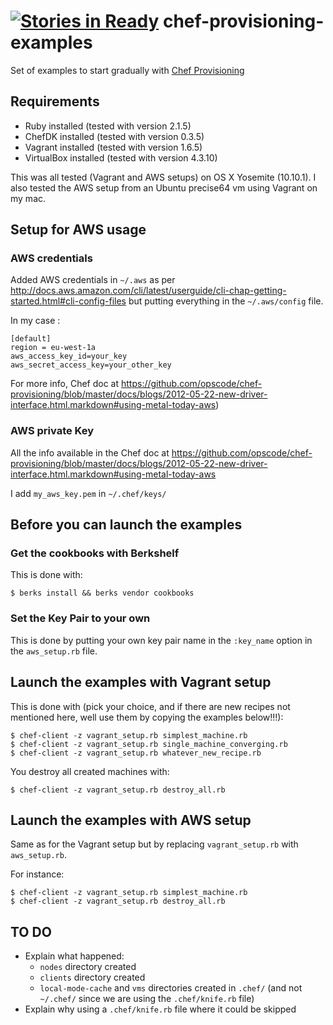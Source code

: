 [![Stories in Ready](https://badge.waffle.io/esciara/chef-provisioning-examples.png?label=ready&title=Ready)](https://waffle.io/esciara/chef-provisioning-examples)
chef-provisioning-examples
==========================

Set of examples to start gradually with [Chef Provisioning](https://github.com/opscode/chef-provisioning)

## Requirements

* Ruby installed (tested with version 2.1.5)
* ChefDK installed (tested with version 0.3.5)
* Vagrant installed (tested with version 1.6.5)
* VirtualBox installed (tested with version 4.3.10)

This was all tested (Vagrant and AWS setups) on OS X Yosemite (10.10.1). I also tested the AWS setup from an Ubuntu precise64 vm using Vagrant on my mac.

## Setup for AWS usage

### AWS credentials

Added AWS credentials in `~/.aws` as per http://docs.aws.amazon.com/cli/latest/userguide/cli-chap-getting-started.html#cli-config-files but putting everything in the `~/.aws/config` file.

In my case :

```
[default]
region = eu-west-1a
aws_access_key_id=your_key
aws_secret_access_key=your_other_key
```

For more info, Chef doc at https://github.com/opscode/chef-provisioning/blob/master/docs/blogs/2012-05-22-new-driver-interface.html.markdown#using-metal-today-aws)

### AWS private Key

All the info available in the Chef doc at https://github.com/opscode/chef-provisioning/blob/master/docs/blogs/2012-05-22-new-driver-interface.html.markdown#using-metal-today-aws

I add `my_aws_key.pem` in `~/.chef/keys/`

## Before you can launch the examples

### Get the cookbooks with Berkshelf

This is done with:

`$ berks install && berks vendor cookbooks`

### Set the Key Pair to your own

This is done by putting your own key pair name in the `:key_name` option in the `aws_setup.rb` file.

## Launch the examples with Vagrant setup 

This is done with (pick your choice, and if there are new recipes not mentioned here, well use them by copying the examples below!!!):

```
$ chef-client -z vagrant_setup.rb simplest_machine.rb
$ chef-client -z vagrant_setup.rb single_machine_converging.rb
$ chef-client -z vagrant_setup.rb whatever_new_recipe.rb
```

You destroy all created machines with:

```
$ chef-client -z vagrant_setup.rb destroy_all.rb
```

## Launch the examples with AWS setup 

Same as for the Vagrant setup but by replacing `vagrant_setup.rb` with `aws_setup.rb`.

For instance:

```
$ chef-client -z vagrant_setup.rb simplest_machine.rb
$ chef-client -z vagrant_setup.rb destroy_all.rb
```

## TO DO

* Explain what happened: 
  * `nodes` directory created
  * `clients` directory created
  * `local-mode-cache` and `vms` directories created in `.chef/` (and not `~/.chef/` since we are using the `.chef/knife.rb` file)
* Explain why using a `.chef/knife.rb` file where it could be skipped
